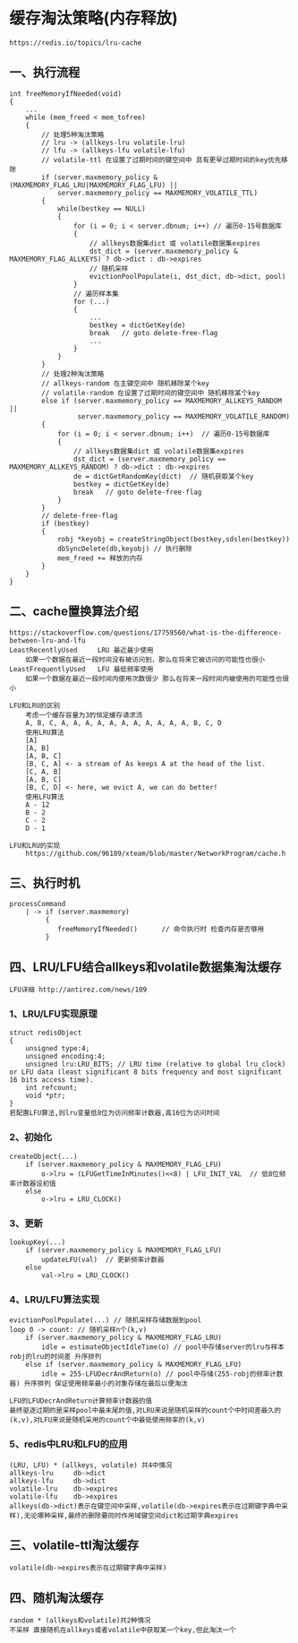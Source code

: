 # 缓存淘汰策略(内存释放)
    https://redis.io/topics/lru-cache

## 一、执行流程
    int freeMemoryIfNeeded(void) 
    {
        ...
        while (mem_freed < mem_tofree)
        {
            // 处理5种淘汰策略
            // lru -> (allkeys-lru volatile-lru)
            // lfu -> (allkeys-lfu volatile-lfu)
            // volatile-ttl 在设置了过期时间的键空间中 具有更早过期时间的key优先移除
            if (server.maxmemory_policy & (MAXMEMORY_FLAG_LRU|MAXMEMORY_FLAG_LFU) ||
                server.maxmemory_policy == MAXMEMORY_VOLATILE_TTL)
            {
                while(bestkey == NULL)
                {
                    for (i = 0; i < server.dbnum; i++) // 遍历0-15号数据库
                    {
                        // allkeys数据集dict 或 volatile数据集expires
                        dst_dict = (server.maxmemory_policy & MAXMEMORY_FLAG_ALLKEYS) ? db->dict : db->expires
                        // 随机采样 
                        evictionPoolPopulate(i, dst_dict, db->dict, pool)
                    }
                    // 遍历样本集
                    for (...)
                    {
                        ... 
                        bestkey = dictGetKey(de)
                        break   // goto delete-free-flag
                        ...
                    }
                }
            }
            // 处理2种淘汰策略
            // allkeys-random 在主键空间中 随机移除某个key
            // volatile-random 在设置了过期时间的键空间中 随机移除某个key
            else if (server.maxmemory_policy == MAXMEMORY_ALLKEYS_RANDOM ||
                     server.maxmemory_policy == MAXMEMORY_VOLATILE_RANDOM)
            {
                for (i = 0; i < server.dbnum; i++)  // 遍历0-15号数据库
                {
                    // allkeys数据集dict 或 volatile数据集expires
                    dst_dict = (server.maxmemory_policy == MAXMEMORY_ALLKEYS_RANDOM) ? db->dict : db->expires
                    de = dictGetRandomKey(dict)  // 随机获取某个key
                    bestkey = dictGetKey(de)    
                    break   // goto delete-free-flag
                }
            }
            // delete-free-flag
            if (bestkey) 
            {
                robj *keyobj = createStringObject(bestkey,sdslen(bestkey))
                dbSyncDelete(db,keyobj) // 执行删除
                mem_freed += 释放的内存
            }
        }
    }

## 二、cache置换算法介绍
    https://stackoverflow.com/questions/17759560/what-is-the-difference-between-lru-and-lfu
    LeastRecentlyUsed     LRU 最近最少使用
        如果一个数据在最近一段时间没有被访问到，那么在将来它被访问的可能性也很小
    LeastFrequentlyUsed   LFU 最低频率使用
        如果一个数据在最近一段时间内使用次数很少 那么在将来一段时间内被使用的可能性也很小

    LFU和LRU的区别
        考虑一个缓存容量为3的恒定缓存请求流
        A, B, C, A, A, A, A, A, A, A, A, A, A, A, B, C, D
        使用LRU算法
        [A]
        [A, B]
        [A, B, C]
        [B, C, A] <- a stream of As keeps A at the head of the list.
        [C, A, B]
        [A, B, C]
        [B, C, D] <- here, we evict A, we can do better!     
        使用LFU算法
        A - 12
        B - 2
        C - 2
        D - 1

    LFU和LRU的实现
        https://github.com/96189/xteam/blob/master/NetworkProgram/cache.h

## 三、执行时机
    processCommand
        | -> if (server.maxmemory)
             {
                freeMemoryIfNeeded()      // 命令执行时 检查内存是否够用
             }

## 四、LRU/LFU结合allkeys和volatile数据集淘汰缓存
    LFU详细 http://antirez.com/news/109
### 1、LRU/LFU实现原理
    struct redisObject 
    {
        unsigned type:4;
        unsigned encoding:4;
        unsigned lru:LRU_BITS; // LRU time (relative to global lru_clock) or LFU data (least significant 8 bits frequency and most significant 16 bits access time). 
        int refcount;
        void *ptr;
    }
    若配置LFU算法,则lru变量低8位为访问频率计数器,高16位为访问时间
### 2、初始化
    createObject(...)
        if (server.maxmemory_policy & MAXMEMORY_FLAG_LFU)
            o->lru = (LFUGetTimeInMinutes()<<8) | LFU_INIT_VAL  // 低8位频率计数器设初值
        else 
            o->lru = LRU_CLOCK()
### 3、更新
    lookupKey(...)
        if (server.maxmemory_policy & MAXMEMORY_FLAG_LFU)
            updateLFU(val)  // 更新频率计数器
        else 
            val->lru = LRU_CLOCK()

### 4、LRU/LFU算法实现
    evictionPoolPopulate(...) // 随机采样存储数据到pool
    loop 0 -> count: // 随机采样n个(k,v)
        if (server.maxmemory_policy & MAXMEMORY_FLAG_LRU)
            idle = estimateObjectIdleTime(o) // pool中存储server的lru与样本robj的lru的时间差 升序排列
        else if (server.maxmemory_policy & MAXMEMORY_FLAG_LFU)    
            idle = 255-LFUDecrAndReturn(o) // pool中存储(255-robj的频率计数器) 升序排列 保证使用频率最小的对象存储在最后以便淘汰

    LFU的LFUDecrAndReturn计算频率计数器的值
    最终驱逐过期的是采样pool中最末尾的值,对LRU来说是随机采样的count个中时间差最久的(k,v),对LFU来说是随机采用的count个中最低使用频率的(k,v)

### 5、redis中LRU和LFU的应用
    (LRU, LFU) * (allkeys, volatile) 共4中情况
    allkeys-lru     db->dict
    allkeys-lfu     db->dict
    volatile-lru    db->expires
    volatile-lfu    db->expires
    allkeys(db->dict)表示在键空间中采样,volatile(db->expires表示在过期键字典中采样),无论哪种采样,最终的删除要同时作用域键空间dict和过期字典expires

## 三、volatile-ttl淘汰缓存
    volatile(db->expires表示在过期键字典中采样)

## 四、随机淘汰缓存
    random * (allkeys和volatile)共2种情况 
    不采样 直接随机在allkeys或者volatile中获取某一个key,但此淘汰一个
